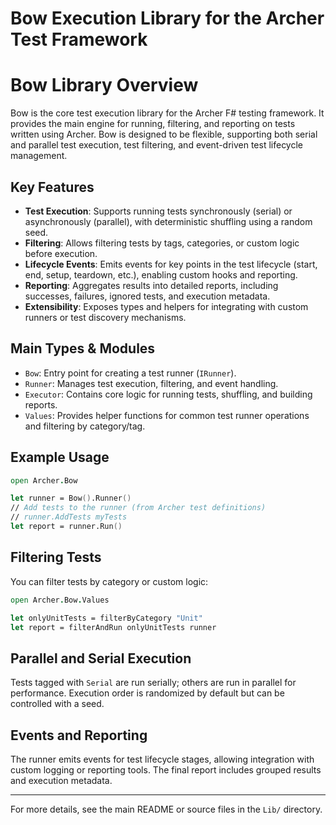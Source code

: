 <!-- GENERATED DOCUMENT DO NOT EDIT! -->
<!-- prettier-ignore-start -->
<!-- markdownlint-disable -->

<!-- Compiled with doculisp https://www.npmjs.com/package/doculisp -->

# Bow Execution Library for the Archer Test Framework #



# Bow Library Overview

Bow is the core test execution library for the Archer F# testing framework. It provides the main engine for running, filtering, and reporting on tests written using Archer. Bow is designed to be flexible, supporting both serial and parallel test execution, test filtering, and event-driven test lifecycle management.

## Key Features

- **Test Execution**: Supports running tests synchronously (serial) or asynchronously (parallel), with deterministic shuffling using a random seed.
- **Filtering**: Allows filtering tests by tags, categories, or custom logic before execution.
- **Lifecycle Events**: Emits events for key points in the test lifecycle (start, end, setup, teardown, etc.), enabling custom hooks and reporting.
- **Reporting**: Aggregates results into detailed reports, including successes, failures, ignored tests, and execution metadata.
- **Extensibility**: Exposes types and helpers for integrating with custom runners or test discovery mechanisms.

## Main Types & Modules

- `Bow`: Entry point for creating a test runner (`IRunner`).
- `Runner`: Manages test execution, filtering, and event handling.
- `Executor`: Contains core logic for running tests, shuffling, and building reports.
- `Values`: Provides helper functions for common test runner operations and filtering by category/tag.

## Example Usage

```fsharp
open Archer.Bow

let runner = Bow().Runner()
// Add tests to the runner (from Archer test definitions)
// runner.AddTests myTests
let report = runner.Run()
```

## Filtering Tests

You can filter tests by category or custom logic:

```fsharp
open Archer.Bow.Values

let onlyUnitTests = filterByCategory "Unit"
let report = filterAndRun onlyUnitTests runner
```

## Parallel and Serial Execution

Tests tagged with `Serial` are run serially; others are run in parallel for performance. Execution order is randomized by default but can be controlled with a seed.

## Events and Reporting

The runner emits events for test lifecycle stages, allowing integration with custom logging or reporting tools. The final report includes grouped results and execution metadata.

---

For more details, see the main README or source files in the `Lib/` directory.

<!-- markdownlint-restore -->
<!-- prettier-ignore-end -->
<!-- GENERATED DOCUMENT DO NOT EDIT! -->
